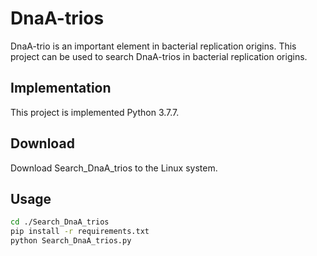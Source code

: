 # DnaA-trios
DnaA-trio is an important element in bacterial replication origins. This project can be used to search DnaA-trios in bacterial replication origins.

## Implementation
This project is implemented Python 3.7.7.

## Download
Download Search_DnaA_trios to the Linux system.

## Usage
```sh
cd ./Search_DnaA_trios
pip install -r requirements.txt
python Search_DnaA_trios.py
```
## 
